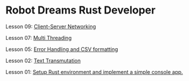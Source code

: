 # Robot Dreams Rust Developer

Lesson 09: [Client-Server Networking](lesson_09/README.md)

Lesson 07: [Multi Threading](lesson_07/README.md)

Lesson 05: [Error Handling and CSV formatting](lesson_05/README.md)

Lesson 02: [Text Transmutation](lesson_02/README.md)

Lesson 01: [Setup Rust environment and implement a simple console app.](lesson_01/README.md)